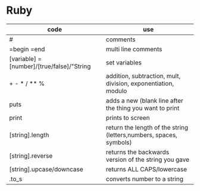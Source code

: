 # Ruby
| code | use | 
|------|-----|
| # | comments | 
| =begin =end | multi line comments | 
| [variable] = [number]/[true/false]/"String | set variables |
| + - * / ** % | addition, subtraction, mult, division, exponentiation, modulo |
| puts | adds a new (blank line after the thing you want to print |
| print | prints to screen | 
| [string].length | return the length of the string (letters,numbers, spaces, symbols) |
| [string].reverse | returns the backwards version of the string you gave | 
| [string].upcase/downcase | returns ALL CAPS/lowercase |
| .to_s | converts number to a string |
